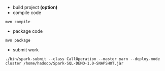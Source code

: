 - build project **(option)**
- compile code
```
mvn compile

```
- package code
```
mvn package

```

- submit work
```
./bin/spark-submit --class CallOperation --master yarn --deploy-mode cluster /home/hadoop/Spark-SQL-DEMO-1.0-SNAPSHOT.jar

```